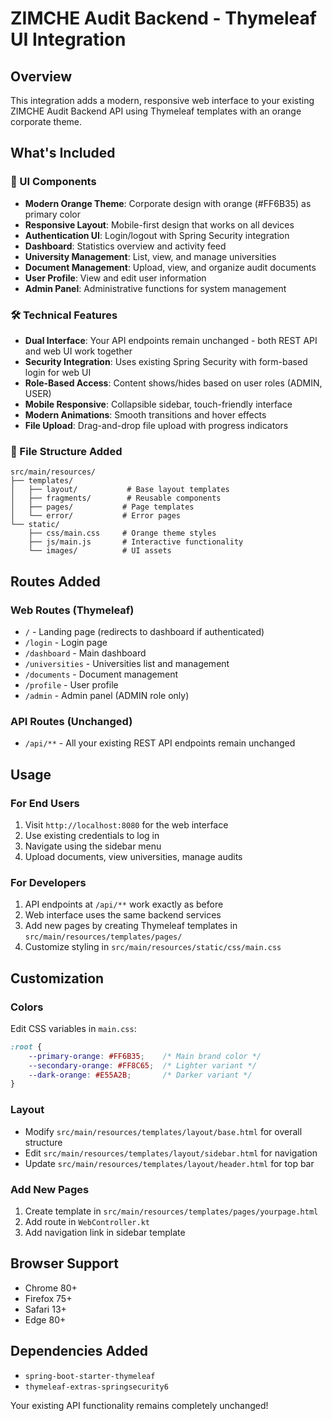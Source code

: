 # ZIMCHE Audit Backend - Thymeleaf UI Integration

## Overview
This integration adds a modern, responsive web interface to your existing ZIMCHE Audit Backend API using Thymeleaf templates with an orange corporate theme.

## What's Included

### 🎨 UI Components
- **Modern Orange Theme**: Corporate design with orange (#FF6B35) as primary color
- **Responsive Layout**: Mobile-first design that works on all devices
- **Authentication UI**: Login/logout with Spring Security integration
- **Dashboard**: Statistics overview and activity feed
- **University Management**: List, view, and manage universities
- **Document Management**: Upload, view, and organize audit documents
- **User Profile**: View and edit user information
- **Admin Panel**: Administrative functions for system management

### 🛠️ Technical Features
- **Dual Interface**: Your API endpoints remain unchanged - both REST API and web UI work together
- **Security Integration**: Uses existing Spring Security with form-based login for web UI
- **Role-Based Access**: Content shows/hides based on user roles (ADMIN, USER)
- **Mobile Responsive**: Collapsible sidebar, touch-friendly interface
- **Modern Animations**: Smooth transitions and hover effects
- **File Upload**: Drag-and-drop file upload with progress indicators

### 📁 File Structure Added
```
src/main/resources/
├── templates/
│   ├── layout/           # Base layout templates
│   ├── fragments/        # Reusable components
│   ├── pages/           # Page templates
│   └── error/           # Error pages
└── static/
    ├── css/main.css     # Orange theme styles
    ├── js/main.js       # Interactive functionality
    └── images/          # UI assets
```

## Routes Added

### Web Routes (Thymeleaf)
- `/` - Landing page (redirects to dashboard if authenticated)
- `/login` - Login page
- `/dashboard` - Main dashboard
- `/universities` - Universities list and management
- `/documents` - Document management
- `/profile` - User profile
- `/admin` - Admin panel (ADMIN role only)

### API Routes (Unchanged)
- `/api/**` - All your existing REST API endpoints remain unchanged

## Usage

### For End Users
1. Visit `http://localhost:8080` for the web interface
2. Use existing credentials to log in
3. Navigate using the sidebar menu
4. Upload documents, view universities, manage audits

### For Developers
1. API endpoints at `/api/**` work exactly as before
2. Web interface uses the same backend services
3. Add new pages by creating Thymeleaf templates in `src/main/resources/templates/pages/`
4. Customize styling in `src/main/resources/static/css/main.css`

## Customization

### Colors
Edit CSS variables in `main.css`:
```css
:root {
    --primary-orange: #FF6B35;    /* Main brand color */
    --secondary-orange: #FF8C65;  /* Lighter variant */
    --dark-orange: #E55A2B;       /* Darker variant */
}
```

### Layout
- Modify `src/main/resources/templates/layout/base.html` for overall structure
- Edit `src/main/resources/templates/layout/sidebar.html` for navigation
- Update `src/main/resources/templates/layout/header.html` for top bar

### Add New Pages
1. Create template in `src/main/resources/templates/pages/yourpage.html`
2. Add route in `WebController.kt`
3. Add navigation link in sidebar template

## Browser Support
- Chrome 80+
- Firefox 75+
- Safari 13+
- Edge 80+

## Dependencies Added
- `spring-boot-starter-thymeleaf`
- `thymeleaf-extras-springsecurity6`

Your existing API functionality remains completely unchanged!
